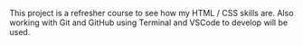 This project is a refresher course to see how my HTML / CSS skills are.
Also working with Git and GitHub using Terminal and VSCode to develop will be used.